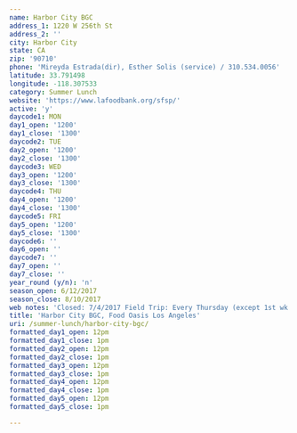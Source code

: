 ```yaml
---
name: Harbor City BGC
address_1: 1220 W 256th St
address_2: ''
city: Harbor City
state: CA
zip: '90710'
phone: 'Mireyda Estrada(dir), Esther Solis (service) / 310.534.0056'
latitude: 33.791498
longitude: -118.307533
category: Summer Lunch
website: 'https://www.lafoodbank.org/sfsp/'
active: 'y'
daycode1: MON
day1_open: '1200'
day1_close: '1300'
daycode2: TUE
day2_open: '1200'
day2_close: '1300'
daycode3: WED
day3_open: '1200'
day3_close: '1300'
daycode4: THU
day4_open: '1200'
day4_close: '1300'
daycode5: FRI
day5_open: '1200'
day5_close: '1300'
daycode6: ''
day6_open: ''
daycode7: ''
day7_open: ''
day7_close: ''
year_round (y/n): 'n'
season_open: 6/12/2017
season_close: 8/10/2017
web notes: 'Closed: 7/4/2017 Field Trip: Every Thursday (except 1st wk.)'
title: 'Harbor City BGC, Food Oasis Los Angeles'
uri: /summer-lunch/harbor-city-bgc/
formatted_day1_open: 12pm
formatted_day1_close: 1pm
formatted_day2_open: 12pm
formatted_day2_close: 1pm
formatted_day3_open: 12pm
formatted_day3_close: 1pm
formatted_day4_open: 12pm
formatted_day4_close: 1pm
formatted_day5_open: 12pm
formatted_day5_close: 1pm

---
```



